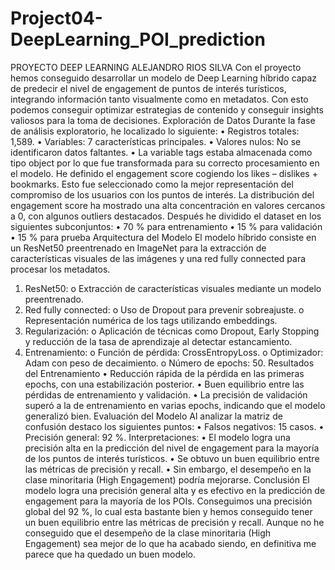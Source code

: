 # Project04-DeepLearning_POI_prediction
PROYECTO DEEP LEARNING ALEJANDRO RIOS SILVA
Con el proyecto hemos conseguido desarrollar un modelo de Deep Learning híbrido capaz de predecir el nivel de engagement de puntos de interés turísticos, integrando información tanto visualmente como en metadatos. Con esto podemos conseguir optimizar estrategias de contenido y conseguir insights valiosos para la toma de decisiones.
Exploración de Datos
Durante la fase de análisis exploratorio, he localizado lo siguiente:
• Registros totales: 1,589.
• Variables: 7 características principales.
• Valores nulos: No se identificaron datos faltantes.
• La variable tags estaba almacenada como tipo object por lo que fue transformada para su correcto procesamiento en el modelo.
He definido el engagement score cogiendo los likes – dislikes + bookmarks.
Esto fue seleccionado como la mejor representación del compromiso de los usuarios con los puntos de interés.
La distribución del engagement score ha mostrado una alta concentración en valores cercanos a 0, con algunos outliers destacados. Después he dividido el dataset en los siguientes subconjuntos:
• 70 % para entrenamiento
• 15 % para validación
• 15 % para prueba
Arquitectura del Modelo
El modelo híbrido consiste en un ResNet50 preentrenado en ImageNet para la extracción de características visuales de las imágenes y una red fully connected para procesar los metadatos.
1. ResNet50:
o Extracción de características visuales mediante un modelo preentrenado.
2. Red fully connected:
o Uso de Dropout para prevenir sobreajuste.
o Representación numérica de los tags utilizando embeddings.
3. Regularización:
o Aplicación de técnicas como Dropout, Early Stopping y reducción de la tasa de aprendizaje al detectar estancamiento.
4. Entrenamiento:
o Función de pérdida: CrossEntropyLoss.
o Optimizador: Adam con peso de decaimiento.
o Número de epochs: 50.
Resultados del Entrenamiento
• Reducción rápida de la pérdida en las primeras epochs, con una estabilización posterior.
• Buen equilibrio entre las pérdidas de entrenamiento y validación.
• La precisión de validación superó a la de entrenamiento en varias epochs, indicando que el modelo generalizó bien.
Evaluación del Modelo
Al analizar la matriz de confusión destaco los siguientes puntos:
• Falsos negativos: 15 casos.
• Precisión general: 92 %.
Interpretaciones:
• El modelo logra una precisión alta en la predicción del nivel de engagement para la mayoría de los puntos de interés turísticos.
• Se obtuvo un buen equilibrio entre las métricas de precisión y recall.
• Sin embargo, el desempeño en la clase minoritaria (High Engagement) podría mejorarse.
Conclusión
El modelo logra una precisión general alta y es efectivo en la predicción de engagement para la mayoría de los POIs. Conseguimos una precisión global del 92 %, lo cual esta bastante bien y hemos conseguido tener un buen equilibrio entre las métricas de precisión y recall. Aunque no he conseguido que el desempeño de la clase minoritaria (High Engagement) sea mejor de lo que ha acabado siendo, en definitiva me parece que ha quedado un buen modelo.
